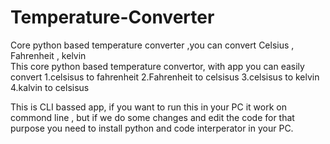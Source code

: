 # Temperature-Converter
Core python based temperature converter ,you can convert Celsius , Fahrenheit , kelvin   
This core python based temperature convertor, with app you can easily convert 
 1.celsisus to fahrenheit 
 2.Fahrenheit to celsisus 
 3.celsisus to kelvin 
 4.kalvin to celsisus
 
 This is CLI bassed app, if you want to run this in your PC it work on commond line , but if we do some changes and edit the code for that purpose you need to install python and code interperator in your PC.
